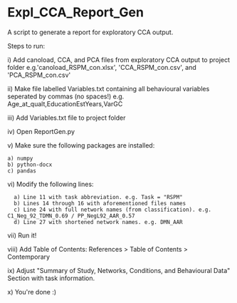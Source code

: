 # Expl_CCA_Report_Gen
A script to generate a report for exploratory CCA output.

Steps to run:

i) Add canoload, CCA, and PCA files from exploratory CCA output to project folder
    e.g.'canoload_RSPM_con.xlsx', 'CCA_RSPM_con.csv', and 'PCA_RSPM_con.csv'

ii) Make file labelled Variables.txt containing all behavioural variables seperated by commas (no spaces!)
    e.g. Age_at_qualt,EducationEstYears,VarGC
    
iii) Add Variables.txt file to project folder

iv) Open ReportGen.py

v) Make sure the following packages are installed:

    a) numpy
    b) python-docx
    c) pandas
  
vi) Modify the following lines:

      a) Line 11 with task abbreviation. e.g. Task = "RSPM"
      b) Lines 14 through 16 with aforementioned files names
      c) Line 24 with full network names (from classification). e.g. C1_Neg_92_TDMN_0.69 / PP_NegL92_AAR_0.57
      d) Line 27 with shortened network names. e.g. DMN_AAR
 
vii) Run it!

viii) Add Table of Contents: References > Table of Contents > Contemporary

ix) Adjust "Summary of Study, Networks, Conditions, and Behavioural Data" Section with task information.

x) You're done :)

